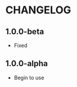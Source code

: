 CHANGELOG
==============

1.0.0-beta
-----------------
  * Fixed

1.0.0-alpha
-----------------
  * Begin to use

